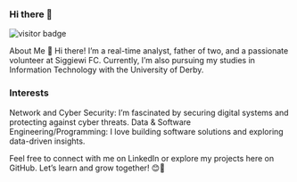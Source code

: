 ### Hi there 👋
![visitor badge](https://visitor-badge.laobi.icu/badge?page_id=costa911&left_color=red&right_color=green&left_text=HelloVisitors)

About Me
👋 Hi there! I’m a real-time analyst, father of two, and a passionate volunteer at Siggiewi FC. Currently, I’m also pursuing my studies in Information Technology with the University of Derby.

### Interests
Network and Cyber Security: I’m fascinated by securing digital systems and protecting against cyber threats.
Data & Software Engineering/Programming: I love building software solutions and exploring data-driven insights.

Feel free to connect with me on LinkedIn or explore my projects here on GitHub. Let’s learn and grow together! 😊🚀

